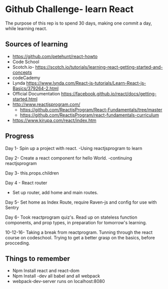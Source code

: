 Github Challenge- learn React
=============================
The purpose of this rep is to spend 30 days, making one commit a day, while learning react.

Sources of learning
--------------------
* https://github.com/petehunt/react-howto
* Code School
* Scotch.io- https://scotch.io/tutorials/learning-react-getting-started-and-concepts
* codeCademy
* Lynda https://www.lynda.com/React-js-tutorials/Learn-React-js-Basics/379264-2.html
* Official Documentation https://facebook.github.io/react/docs/getting-started.html
* http://www.reactjsprogram.com/
  * https://github.com/ReactjsProgram/React-Fundamentals/tree/master
  * https://github.com/ReactjsProgram/react-fundamentals-curriculum
* https://www.kirupa.com/react/index.htm    

Progress
-----------
Day 1- Spin up a project with react.
  -Using reactjsprogram to learn

Day 2- Create a react component for hello World.
    -continuing reactjsprogram

Day 3- this.props.children

Day 4 - React router
  - Set up router, add home and main routes.

Day 5- Set home as Index Route, require Raven-js and config for use with Sentry

Day 6- Took reactprogram quiz's. Read up on stateless function components, and prop types, in preparation for tomorrow's learning.

10-12-16-
Taking a break from reactprogram. Tunning through the react course on codeschool. Trying to get a better grasp on the basics, before procceding.

Things to remember
-------------------  
  * Npm Install react and react-dom
  * Npm Install -dev all babel and all webpack
  * webpack-dev-server runs on localhost:8080
